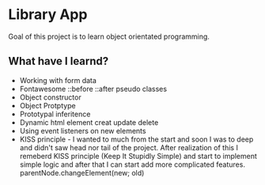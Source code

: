 # Library App

Goal of this project is to learn object orientated programming.

## What have I learnd?

- Working with form data
- Fontawesome ::before ::after pseudo classes
- Object constructor
- Object Protptype
- Prototypal inferitence
- Dynamic html element creat update delete
- Using event listeners on new elements
- KISS principle - I wanted to much from the start and soon I was to deep and didn't saw head nor tail of the project. After realization of this I remeberd KISS principle (Keep It Stupidly Simple) and start to implement simple logic and after that I can start add more complicated features.
  parentNode.changeElement(new; old)
